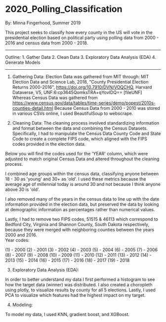 # 2020_Polling_Classification

By: Minna Fingerhood, Summer 2019 


This project seeks to classify how every county in the US will vote in the presidential election based on political party using polling data from 2000 - 2016 and census data from 2000 - 2018. 

-------------------------------------

Outline:
    1. Gather Data
    2. Clean Data 
    3. Exploratory Data Analysis (EDA) 
    4. Generate Models 
    

---------------------------------------


1. Gathering Data:
Election Data was gathered from MIT through: MIT Election Data and Science Lab, 2018, "County Presidential Election Returns 2000-2016", https://doi.org/10.7910/DVN/VOQCHQ, Harvard Dataverse, V5, UNF:6:cp3645QomksTRA+qYovIDQ== [fileUNF]
Whereas Census Data was gathered from https://www.census.gov/data/tables/time-series/demo/popest/2010s-counties-detail.html
Because Census Data from 2000 - 2010 was stored in various CSVs online, I used BeautifulSoup to webscrape. 

2. Cleaning Data:
The cleaning process involved standardizing information and format between the data and combining the Census Datasets. Specifically, I had to  manipulate the Census Data County Code and State Code to create a complete FIPS code, which aligned with the FIPS codes provided in the election data. 

Below you will find the codes used for the 'YEAR' column, which were adjusted to match original Census Data and altered throughout the cleaning process. 

I combined age groups within the census data, classifying anyone between 18 - 30 as 'young' and 30+ as 'old'. I used these metrics because the average age of millennial today is around 30 and not because I think anyone above 30 is 'old'. 

I also removed many of the years in the census data to line up with the date information provided in the election data, but preserved the data by looking at demographic information as percentages rather than numerical values. 

Lastly, I had to remove two FIPS codes, 51515 & 46113 which correspond to Bedford City, Virginia and Shannon County, South Dakota respectively, because they were merged with neighboring counties between the years 2000 and 2016.  
Year codes: 

(1) - 2000
(2) - 2001
(3) - 2002
(4) - 2003
(5) - 2004
(6) - 2005
(7) - 2006
(8) - 2007
(9) - 2008
(10) - 2009
(11) - 2010
(12) - 2011
(13) - 2012
(14) - 2013
(15) - 2014
(16) - 2015
(17) - 2016
(18) - 2017
(19) - 2018

3. Exploratory Data Analysis (EDA):   

In order to better understand my data I first performed a histogram to see how the target data (winner) was distributed. I also created a choropleth using plotly, to visualize results by county for all 5 elections. Lastly, I used PCA to visualize which features had the highest impact on my target. 


4. Modeling: 

To model my data, I used KNN, gradient boost, and XGBoost. 












                    
                    
                    
